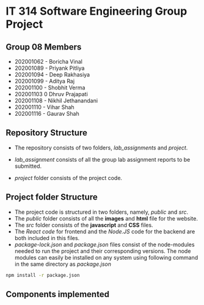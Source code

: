 # IT 314 Software Engineering Group Project

## Group 08 Members

- 202001062 - Boricha Vinal
- 202001089 - Priyank Pitliya
- 202001094 - Deep Rakhasiya
- 202001099 - Aditya Raj
- 202001100 - Shobhit Verma
- 202001103 0 Dhruv Prajapati
- 202001108 - Nikhil Jethanandani
- 202001110 - Vihar Shah
- 202001116 - Gaurav Shah

## Repository Structure

- The repository consists of two folders, *lab_assignments* and *project*.

- *lab_assignment* consists of all the group lab assignment reports to be submitted.

- *project* folder consists of the project code.

## Project folder Structure

- The project code is structured in two folders, namely, *public* and *src*.
- The *public* folder consists of all the **images** and **html** file for the website.
- The *src* folder consists of the **javascript** and **CSS** files.
- The *React code* for frontend and the *Node.JS* code for the backend are both included in this files.
- *package-lock.json* and *package.json* files consist of the node-modules needed to run the project and their corresponding versions. The node modules can easily be installed on any system using  following command in the same directory as *package.json*

```bash
npm install -r package.json
```

## Components implemented
